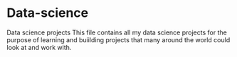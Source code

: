 # Data-science
Data science projects
This file contains all my data science projects for the purpose of learning and buiilding projects that many around the world could look at and work with. 
